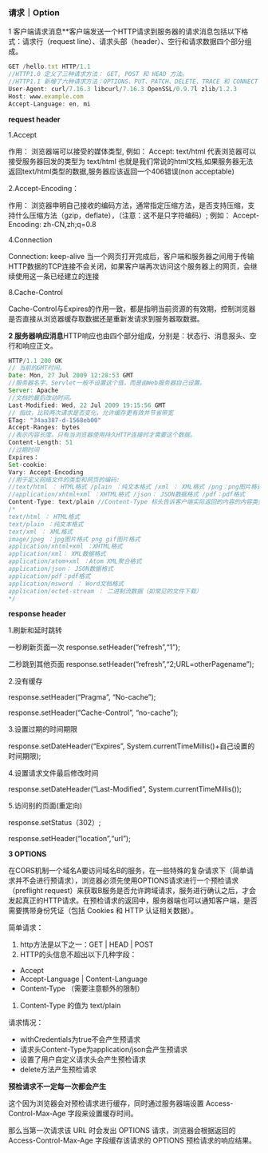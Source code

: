 ### 请求｜Option

1 客户端请求消息**客户端发送一个HTTP请求到服务器的请求消息包括以下格式：请求行（request line）、请求头部（header）、空行和请求数据四个部分组成。

```js
GET /hello.txt HTTP/1.1
//HTTP1.0 定义了三种请求方法： GET, POST 和 HEAD 方法。
//HTTP1.1 新增了六种请求方法：OPTIONS、PUT、PATCH、DELETE、TRACE 和 CONNECT 方法。
User-Agent: curl/7.16.3 libcurl/7.16.3 OpenSSL/0.9.7l zlib/1.2.3
Host: www.example.com
Accept-Language: en, mi
```

**request header**

1.Accept

作用： 浏览器端可以接受的媒体类型, 例如： Accept: text/html 代表浏览器可以接受服务器回发的类型为 text/html 也就是我们常说的html文档,如果服务器无法返回text/html类型的数据,服务器应该返回一个406错误(non acceptable)

2.Accept-Encoding：

作用： 浏览器申明自己接收的编码方法，通常指定压缩方法，是否支持压缩，支持什么压缩方法（gzip，deflate），（注意：这不是只字符编码）; 例如： Accept-Encoding: zh-CN,zh;q=0.8

4.Connection

Connection: keep-alive 当一个网页打开完成后，客户端和服务器之间用于传输HTTP数据的TCP连接不会关闭，如果客户端再次访问这个服务器上的网页，会继续使用这一条已经建立的连接

8.Cache-Control

Cache-Control与Expires的作用一致，都是指明当前资源的有效期，控制浏览器是否直接从浏览器缓存取数据还是重新发请求到服务器取数据。

**2 服务器响应消息**HTTP响应也由四个部分组成，分别是：状态行、消息报头、空行和响应正文。

```js
HTTP/1.1 200 OK
// 当前的GMT时间。
Date: Mon, 27 Jul 2009 12:28:53 GMT
//服务器名字。Servlet一般不设置这个值，而是由Web服务器自己设置。
Server: Apache
//文档的最后改动时间。
Last-Modified: Wed, 22 Jul 2009 19:15:56 GMT
// 指纹，比较两次请求是否变化，允许缓存更有效并节省带宽
ETag: "34aa387-d-1568eb00"
Accept-Ranges: bytes
//表示内容长度。只有当浏览器使用持久HTTP连接时才需要这个数据。
Content-Length: 51
//过期时间
Expires：
Set-cookie:
Vary: Accept-Encoding
//用于定义网络文件的类型和网页的编码:
//text/html ： HTML格式 /plain ：纯文本格式 /xml ： XML格式 /png：png图片格式
//application/xhtml+xml ：XHTML格式 /json： JSON数据格式 /pdf：pdf格式
Content-Type: text/plain //Content-Type 标头告诉客户端实际返回的内容的内容类型。一般是指网页中存在的 Content-Type，用于定义网络文件的类型和网页的编码，决定浏览器将以什么形式、什么编码读取这个文件，这就是经常看到一些 PHP 网页点击的结果却是下载一个文件或一张图片的原因。
/*
text/html ： HTML格式
text/plain ：纯文本格式
text/xml ： XML格式
image/jpeg ：jpg图片格式 png gif图片格式
application/xhtml+xml ：XHTML格式
application/xml： XML数据格式
application/atom+xml ：Atom XML聚合格式
application/json： JSON数据格式
application/pdf：pdf格式
application/msword ： Word文档格式
application/octet-stream ： 二进制流数据（如常见的文件下载）
*/
```

**response header**

1.刷新和延时跳转

一秒刷新页面一次 response.setHeader(“refresh”,“1”);

二秒跳到其他页面 response.setHeader(“refresh”,“2;URL=otherPagename”);

2.没有缓存

response.setHeader(“Pragma”, “No-cache”);

response.setHeader(“Cache-Control”, “no-cache”);

3.设置过期的时间期限

response.setDateHeader(“Expires”, System.currentTimeMillis()+自己设置的时间期限);

4.设置请求文件最后修改时间

response.setDateHeader(“Last-Modified”, System.currentTimeMillis());

5.访问别的页面(重定向)

response.setStatus（302）;

response.setHeader(“location”,“url”);

**3 OPTIONS**

在CORS机制一个域名A要访问域名B的服务，在一些特殊的复杂请求下（简单请求并不会进行预请求），浏览器必须先使用OPTIONS请求进行一个预检请求（preflight request）来获取B服务是否允许跨域请求，服务进行确认之后，才会发起真正的HTTP请求。在预检请求的返回中，服务器端也可以通知客户端，是否需要携带身份凭证（包括 Cookies 和 HTTP 认证相关数据）。

简单请求：

1. http方法是以下之一：GET | HEAD | POST
2. HTTP的头信息不超出以下几种字段：

- Accept
- Accept-Language | Content-Language
- Content-Type （需要注意额外的限制）

1. Content-Type 的值为 text/plain

请求情况：

- withCredentials为true不会产生预请求
- 请求头Content-Type为application/json会产生预请求
- 设置了用户自定义请求头会产生预检请求
- delete方法产生预检请求

**预检请求不一定每一次都会产生**

这个因为浏览器会对预检请求进行缓存，同时通过服务器端设置 Access-Control-Max-Age 字段来设置缓存时间。

那么当第一次请求该 URL 时会发出 OPTIONS 请求，浏览器会根据返回的 Access-Control-Max-Age 字段缓存该请求的 OPTIONS 预检请求的响应结果。